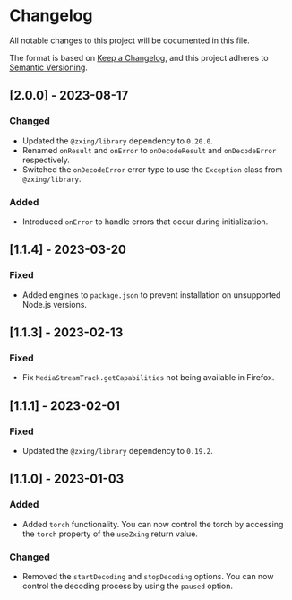 # Changelog

All notable changes to this project will be documented in this file.

The format is based on [Keep a Changelog](https://keepachangelog.com/en/1.0.0/),
and this project adheres to [Semantic Versioning](https://semver.org/spec/v2.0.0.html).

## [2.0.0] - 2023-08-17

### Changed

- Updated the `@zxing/library` dependency to `0.20.0`.
- Renamed `onResult` and `onError` to `onDecodeResult` and `onDecodeError` respectively.
- Switched the `onDecodeError` error type to use the `Exception` class from `@zxing/library`.

### Added

- Introduced `onError` to handle errors that occur during initialization.

## [1.1.4] - 2023-03-20

### Fixed

- Added engines to `package.json` to prevent installation on unsupported Node.js versions.

## [1.1.3] - 2023-02-13

### Fixed

- Fix `MediaStreamTrack.getCapabilities` not being available in Firefox.

## [1.1.1] - 2023-02-01

### Fixed

- Updated the `@zxing/library` dependency to `0.19.2`.

## [1.1.0] - 2023-01-03

### Added

- Added `torch` functionality. You can now control the torch by accessing the `torch` property of the `useZxing` return value.

### Changed

- Removed the `startDecoding` and `stopDecoding` options. You can now control the decoding process by using the `paused` option.
